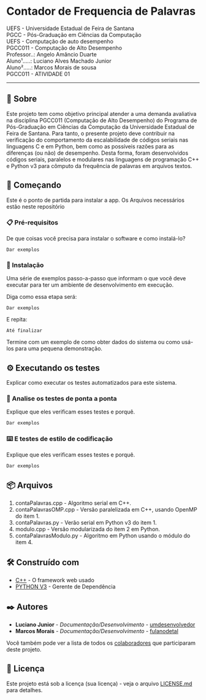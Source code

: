 # Contador de Frequencia de Palavras

UEFS - Universidade Estadual de Feira de Santana <br />
PGCC - Pós-Graduação em Ciências da Computação <br />
UEFS - Computação de auto desempenho <br />
PGCC011 - Computação de Alto Desempenho <br />
Professor..: Angelo Amâncio Duarte <br /> 
Aluno¹.....: Luciano Alves Machado Junior <br />
Aluno².....: Marcos Morais de sousa <br />
PGCC011 - ATIVIDADE 01 <br />

<hr />

## 🎁 Sobre

Este projeto tem como objetivo principal atender a uma demanda avaliativa na disciplina PGCC011 (Computação de Alto Desempenho) do Programa de Pós-Graduação em Ciências da Computação da Universidade Estadual de Feira de Santana. Para tanto, o presente projeto deve contribuir na verificação do comportamento da escalabilidade de códigos seriais nas linguagens C e em Python, bem como as possíveis razões para as diferenças (ou não) de desempenho. Desta forma, foram desenvolvidos códigos seriais, paralelos e modulares nas linguagens de programação C++ e Python v3 para cômputo da frequência de palavras em arquivos textos.

## 🚀 Começando

Este é o ponto de partida para instalar a app. Os Arquivos necessários estão neste repositório 

### 📋 Pré-requisitos

De que coisas você precisa para instalar o software e como instalá-lo?

```
Dar exemplos
```

### 🔧 Instalação

Uma série de exemplos passo-a-passo que informam o que você deve executar para ter um ambiente de desenvolvimento em execução.

Diga como essa etapa será:

```
Dar exemplos
```

E repita:

```
Até finalizar
```

Termine com um exemplo de como obter dados do sistema ou como usá-los para uma pequena demonstração.

## ⚙️ Executando os testes

Explicar como executar os testes automatizados para este sistema.

### 🔩 Analise os testes de ponta a ponta

Explique que eles verificam esses testes e porquê.

```
Dar exemplos
```

### ⌨️ E testes de estilo de codificação

Explique que eles verificam esses testes e porquê.

```
Dar exemplos
```

## 📦 Arquivos

1. contaPalavras.cpp - Algoritmo serial em C++.
2. contaPalavrasOMP.cpp - Versão paralelizada em C++, usando OpenMP do item 1.
3. contaPalavras.py - Verão serial em Python v3 do item 1.
4. modulo.cpp - Versão modularizada do item 2 em Python.
5. contaPalavrasModulo.py - Algoritmo em Python usando o módulo do item 4.

## 🛠️ Construído com

* [C++](http://www.dropwizard.io/1.0.2/docs/) - O framework web usado
* [PYTHON V3](https://maven.apache.org/) - Gerente de Dependência

## ✒️ Autores

* **Luciano Junior** - *Documentação/Desenvolvimento* - [umdesenvolvedor](https://github.com/mmstec)
* **Marcos Morais** - *Documentação/Desenvolvimento* - [fulanodetal](https://github.com/mmstec)

Você também pode ver a lista de todos os [colaboradores](https://github.com/usuario/projeto/colaboradores) que participaram deste projeto.

## 📄 Licença

Este projeto está sob a licença (sua licença) - veja o arquivo [LICENSE.md](https://github.com/usuario/projeto/licenca) para detalhes.

